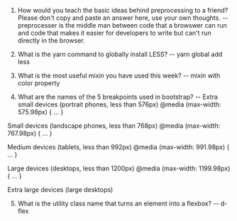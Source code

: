 1. How would you teach the basic ideas behind preprocessing to a friend?  Please don't copy and paste an answer here, use your own thoughts.
-- preprocesser is the middle man between code that a browswer can run and code that makes it easier for developers to write but can't run directly in the browser.

2. What is the yarn command to globally install LESS?
-- yarn global add less

3. What is the most useful mixin you have used this week?
-- mixin with color property 

4. What are the names of the 5 breakpoints used in bootstrap?
-- Extra small devices (portrait phones, less than 576px)
@media (max-width: 575.98px) { ... }

Small devices (landscape phones, less than 768px)
@media (max-width: 767.98px) { ... }

Medium devices (tablets, less than 992px)
@media (max-width: 991.98px) { ... }

Large devices (desktops, less than 1200px)
@media (max-width: 1199.98px) { ... }

Extra large devices (large desktops)

5. What is the utility class name that turns an element into a flexbox?
-- d-flex 